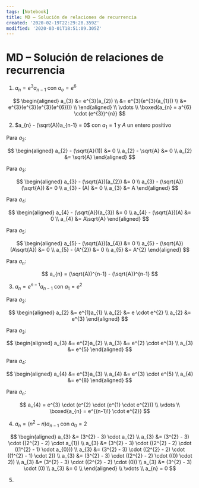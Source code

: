 ```yaml
---
tags: [Notebook]
title: MD – Solución de relaciones de recurrencia
created: '2020-02-19T22:29:28.359Z'
modified: '2020-03-01T18:51:09.305Z'
---
```


# MD – Solución de relaciones de recurrencia

1. $a_{n} = e^{3}a_{n-1}$ con $a_{o} = e^{6}$

$$
\begin{aligned}
a_{3} &= e^{3}(a_{2}) \\
&= e^{3}(e^{3}(a_{1})) \\
&= e^{3}(e^{3}(e^{3}(e^{6}))) \\
\end{aligned} \\
\vdots \\
\boxed{a_{n} = a^{6} \cdot (e^{3})^{n}}
$$

2. $a_{n} - (\sqrt{A})a_{n-1} = 0$ con $a_{1} = 1$ y $A$ un entero positivo

Para $a_{2}$:

$$
\begin{aligned}
a_{2} - (\sqrt{A}(1)) &= 0 \\
a_{2} - \sqrt{A} &= 0 \\
a_{2} &= \sqrt{A}
\end{aligned}
$$

Para $a_{3}$:

$$
\begin{aligned}
a_{3} - (\sqrt{A})(a_{2}) &= 0 \\
a_{3} - (\sqrt{A})(\sqrt{A}) &= 0 \\
a_{3} - (A) &= 0 \\
a_{3} &= A
\end{aligned}
$$

Para $a_{4}$:

$$
\begin{aligned}
a_{4} - (\sqrt{A})(a_{3}) &= 0 \\
a_{4} - (\sqrt{A})(A) &= 0 \\
a_{4} &= A\sqrt{A}
\end{aligned}
$$

Para $a_{5}$:

$$
\begin{aligned}
a_{5} - (\sqrt{A})(a_{4}) &= 0 \\
a_{5} - (\sqrt{A})(A\sqrt{A}) &= 0 \\
a_{5} - (A^{2}) &= 0 \\
a_{5} &= A^{2}
\end{aligned}
$$

Para $a_{n}$:

$$
a_{n} = (\sqrt{A})^{n-1} - (\sqrt{A})^{n-1}
$$

3. $a_{n} = e^{n-1}a_{n-1}$ con $a_{1} = e^{2}$

Para $a_{2}$:

$$
\begin{aligned}
a_{2} &= e^{1}a_{1} \\ 
a_{2} &= e \cdot e^{2} \\
a_{2} &= e^{3}
\end{aligned}
$$

Para $a_{3}$:

$$
\begin{aligned}
a_{3} &= e^{2}a_{2} \\
a_{3} &= e^{2} \cdot e^{3} \\
a_{3} &= e^{5}
\end{aligned}
$$

Para $a_{4}$:

$$
\begin{aligned}
a_{4} &= e^{3}a_{3} \\
a_{4} &= e^{3} \cdot e^{5} \\
a_{4} &= e^{8}
\end{aligned}
$$

Para $a_{n}$:

$$
a_{4} = e^{3} \cdot (e^{2} \cdot (e^{1} \cdot e^{2})) \\
\vdots \\
\boxed{a_{n} = e^{(n-1)!} \cdot e^{2}}
$$

4. $a_{n} = (n^{2} - n)a_{n-1}$ con $a_{0} = 2$

$$
\begin{aligned}
a_{3} &= (3^{2} - 3) \cdot a_{2} \\ 
a_{3} &= (3^{2} - 3) \cdot ((2^{2} - 2) \cdot a_{1}) \\
a_{3} &= (3^{2} - 3) \cdot ((2^{2} - 2) \cdot ((1^{2} - 1) \cdot a_{0})) \\
a_{3} &= (3^{2} - 3) \cdot ((2^{2} - 2) \cdot ((1^{2} - 1) \cdot 2)) \\
a_{3} &= (3^{2} - 3) \cdot ((2^{2} - 2) \cdot ((0) \cdot 2)) \\
a_{3} &= (3^{2} - 3) \cdot ((2^{2} - 2) \cdot (0)) \\
a_{3} &= (3^{2} - 3) \cdot (0) \\
a_{3} &= 0 \\
\end{aligned} \\
\vdots \\
a_{n} = 0
$$

5. 
